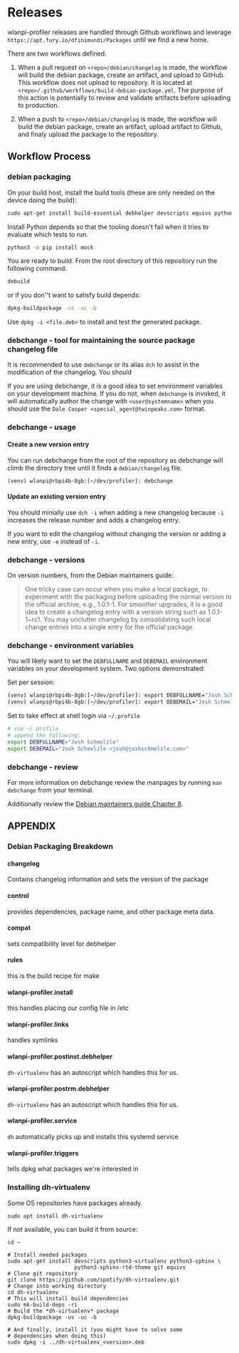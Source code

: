 # Releases

wlanpi-profiler releases are handled through Github workflows and leverage `https://apt.fury.io/dfinimundi/Packages` until we find a new home.

There are two workflows defined.

1. When a pull request on `<repo>/debian/changelog` is made, the workflow will build the debian package, create an artifact, and upload to GitHub. This workflow does not upload to repository. It is located at `<repo>/.github/workflows/build-debian-package.yml`. The purpose of this action is potentially to review and validate artifacts before uploading to production.

2. When a push to `<repo>/debian/changelog` is made, the workflow will build the debian package, create an artifact, upload artifact to Github, and finaly upload the package to the repository.

## Workflow Process

### debian packaging

On your build host, install the build tools (these are only needed on the device doing the build):

```bash
sudo apt-get install build-essential debhelper devscripts equivs python3-pip python3-all python3-dev python3-setuptools dh-virtualenv
```

Install Python depends so that the tooling doesn't fail when it tries to evaluate which tests to run.

```bash
python3 -m pip install mock
```

You are ready to build. From the root directory of this repository run the following command:

```bash
debuild
```

or if you don''t want to satisfy build depends:

```bash
dpkg-buildpackage -us -uc -b
```

Use `dpkg -i <file.deb>` to install and test the generated package.

### debchange - tool for maintaining the source package changelog file

It is recommended to use `debchange` or its alias `dch` to assist in the modification of the changelog. You should 

If you are using debchange, it is a good idea to set environment variables on your development machine. If you do not, when `debchange` is invoked, it will automatically author the change with `<user@systemname>` when you should use the `Dale Cooper <special_agent@twinpeaks.com>` format. 

### debchange - usage

#### Create a new version entry

You can run debchange from the root of the repository as debchange will climb the directory tree until it finds a `debian/changelog` file.

```
(venv) wlanpi@rbpi4b-8gb:[~/dev/profiler]: debchange
```

#### Update an existing version entry

You should minially use `dch -i` when adding a new changelog because `-i` increases the release number and adds a changelog entry.

If you want to edit the changelog without changing the version or adding a new entry, use `-e` instead of `-i`.

### debchange - versions

On version numbers, from the Debian maintainers guide:

> One tricky case can occur when you make a local package, to experiment with the packaging before uploading the normal version to the official archive, e.g., 1.0.1-1. For smoother upgrades, it is a good idea to create a changelog entry with a version string such as 1.0.1-1~rc1. You may unclutter changelog by consolidating such local change entries into a single entry for the official package.

### debchange - environment variables

You will likely want to set the `DEBFULLNAME` and `DEBEMAIL` environment variables on your development system. Two options demonstrated:

Set per session:

```bash
(venv) wlanpi@rbpi4b-8gb:[~/dev/profiler]: export DEBFULLNAME="Josh Schmelzle"
(venv) wlanpi@rbpi4b-8gb:[~/dev/profiler]: export DEBEMAIL="Josh Schmelzle <josh@joshschmelzle.com>"
```

Set to take effect at shell login via `~/.profile`


```bash
# vim ~/.profile
# append the following:
export DEBFULLNAME="Josh Schmelzle"
export DEBEMAIL="Josh Schmelzle <josh@joshschmelzle.com>"
```

### debchange - review

For more information on debchange review the manpages by running `man debchange` from your terminal.

Additionally review the [Debian maintainers guide Chapter 8](https://www.debian.org/doc/manuals/maint-guide/update.en.html).


## APPENDIX

### Debian Packaging Breakdown

#### changelog

Contains changelog information and sets the version of the package

#### control

provides dependencies, package name, and other package meta data.

#### compat

sets compatibility level for debhelper

#### rules

this is the build recipe for make

#### wlanpi-profiler.install

this handles placing our config file in /etc

#### wlanpi-profiler.links

handles symlinks

#### wlanpi-profiler.postinst.debhelper

`dh-virtualenv` has an autoscript which handles this for us.

#### wlanpi-profiler.postrm.debhelper

`dh-virtualenv` has an autoscript which handles this for us.
#### wlanpi-profiler.service

`dh` automatically picks up and installs this systemd service

#### wlanpi-profiler.triggers

tells dpkg what packages we're interested in

### Installing dh-virtualenv

Some OS repositories have packages already. 

```
sudo apt install dh-virtualenv
```

If not available, you can build it from source:

```
cd ~

# Install needed packages
sudo apt-get install devscripts python3-virtualenv python3-sphinx \
                     python3-sphinx-rtd-theme git equivs
# Clone git repository
git clone https://github.com/spotify/dh-virtualenv.git
# Change into working directory
cd dh-virtualenv
# This will install build dependencies
sudo mk-build-deps -ri
# Build the *dh-virtualenv* package
dpkg-buildpackage -us -uc -b

# And finally, install it (you might have to solve some
# dependencies when doing this)
sudo dpkg -i ../dh-virtualenv_<version>.deb
```